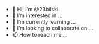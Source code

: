 - 👋 Hi, I’m @23bilski
- 👀 I’m interested in ...
- 🌱 I’m currently learning ...
- 💞️ I’m looking to collaborate on ...
- 📫 How to reach me ...

<!---
23bilski/23bilski is a ✨ special ✨ repository because its `README.md` (this file) appears on your GitHub profile.
You can click the Preview link to take a look at your changes.
--->
